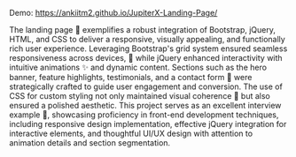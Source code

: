 Demo: https://ankiitm2.github.io/JupiterX-Landing-Page/


The landing page 🌟 exemplifies a robust integration of Bootstrap, jQuery, HTML, and CSS to deliver a responsive, visually appealing, and functionally rich user experience. Leveraging Bootstrap's grid system ensured seamless responsiveness across devices, 📱 while jQuery enhanced interactivity with intuitive animations ✨ and dynamic content. Sections such as the hero banner, feature highlights, testimonials, and a contact form 📝 were strategically crafted to guide user engagement and conversion. The use of CSS for custom styling not only maintained visual coherence 🎨 but also ensured a polished aesthetic. This project serves as an excellent interview example 💼, showcasing proficiency in front-end development techniques, including responsive design implementation, effective jQuery integration for interactive elements, and thoughtful UI/UX design with attention to animation details and section segmentation.
